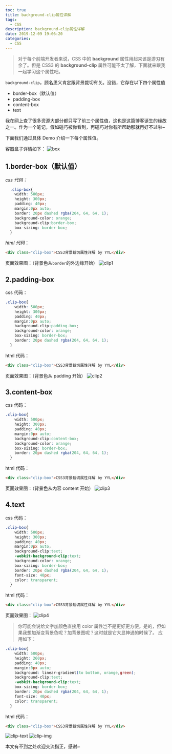 ```yaml
---
toc: true
title: background-clip属性详解
tags:
  - CSS
description: background-clip属性详解
date: 2019-12-09 19:06:20
categories:
  - CSS
---
```


> 对于每个前端开发者来说，CSS 中的 **background** 属性用起来该是游刃有余了。但是 CSS3 的 **background-clip** 属性可能不太了解，下面就来跟我一起学习这个属性吧。

`background-clip`，顾名思义肯定跟背景裁切有关。没错，它存在以下四个属性值

- border-box（默认值）
- padding-box
- content-box
- text

我在网上查了很多资源大部分都只写了前三个属性值，这也是这篇博客诞生的缘故之一。作为一个笔记，假如碰巧被你看到，再碰巧对你有所帮助那就再好不过啦~

下面我们通过具体 Demo 介绍一下每个属性值。

<!--more-->

容器盒子详情如下：
![box](box.jpg)

## 1.border-box（默认值）

_css 代码：_

```css
  .clip-box{
    width: 500px;
    height: 300px;
    padding: 40px;
    margin:0px auto;
    border: 20px dashed rgba(204, 64, 64, 1);
    background-color: orange;
    background-clip:border-box; 
    box-sizing: border-box;
  }
```

_html 代码_：

```html
<div class="clip-box">CSS3背景裁切属性详解 by YYL</div>
```

页面效果图：（背景色从`border`的外边缘开始）
![clip1](clip1.jpg)

## 2.padding-box

css 代码：

```css
.clip-box{
    width: 500px;
    height: 300px;
    padding: 40px;
    margin:0px auto;
    background-clip:padding-box; 
    background-color: orange;
    box-sizing: border-box;
    border: 20px dashed rgba(204, 64, 64, 1);
  }
```

html 代码：

```html
<div class="clip-box">CSS3背景裁切属性详解 by YYL</div>
```

页面效果图：（背景色从 padding 开始）
![clip2](clip2.jpg)

## 3.content-box

css 代码：

```css
.clip-box{
    width: 500px;
    height: 300px;
    padding: 40px;
    margin:0px auto;
    background-clip:content-box; 
    background-color: orange;
    box-sizing: border-box;
    border: 20px dashed rgba(204, 64, 64, 1);
  }
```

html 代码：

```html
<div class="clip-box">CSS3背景裁切属性详解 by YYL</div>
```

页面效果图：（背景色从内容 content 开始）
![clip3](clip3.jpg)

## 4.text

css 代码：

```css
.clip-box{
    width: 500px;
    height: 300px;
    padding: 40px;
    margin:0px auto;
    background-clip:text; 
    -webkit-background-clip:text;
    background-color: orange;
    box-sizing: border-box;
    border: 20px dashed rgba(204, 64, 64, 1);
    font-size: 40px;
    color: transparent;
  }
```

html 代码：

```html
<div class="clip-box">CSS3背景裁切属性详解 by YYL</div>
```

页面效果图：
![clip4](clip4.jpg)

> 你可能会说给文字加颜色直接用 color 属性岂不是更好更方便。是的，但如果我想加渐变背景色呢？加背景图呢？这时就是它大显神通的时候了。
> 应用如下：

```css
.clip-box{
    width: 500px;
    height: 260px;
    padding: 40px;
    margin:0px auto;
    background: linear-gradient(to bottom, orange,green);
    background-clip:text; 
    -webkit-background-clip:text;
    box-sizing: border-box;
    border: 20px dashed rgba(204, 64, 64, 1);
    font-size: 40px;
    color: transparent;
  }
```

html 代码：

```html
<div class="clip-box">CSS3背景裁切属性详解 by YYL</div>
```

![clip-text](clip-text.jpg) ![clip-img](clip-img.jpg)

本文有不到之处欢迎交流指正，感谢~

